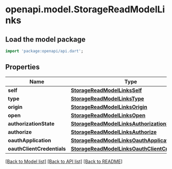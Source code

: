 # openapi.model.StorageReadModelLinks

## Load the model package
```dart
import 'package:openapi/api.dart';
```

## Properties
Name | Type | Description | Notes
------------ | ------------- | ------------- | -------------
**self** | [**StorageReadModelLinksSelf**](StorageReadModelLinksSelf.md) |  | 
**type** | [**StorageReadModelLinksType**](StorageReadModelLinksType.md) |  | 
**origin** | [**StorageReadModelLinksOrigin**](StorageReadModelLinksOrigin.md) |  | 
**open** | [**StorageReadModelLinksOpen**](StorageReadModelLinksOpen.md) |  | 
**authorizationState** | [**StorageReadModelLinksAuthorizationState**](StorageReadModelLinksAuthorizationState.md) |  | 
**authorize** | [**StorageReadModelLinksAuthorize**](StorageReadModelLinksAuthorize.md) |  | [optional] 
**oauthApplication** | [**StorageReadModelLinksOauthApplication**](StorageReadModelLinksOauthApplication.md) |  | [optional] 
**oauthClientCredentials** | [**StorageReadModelLinksOauthClientCredentials**](StorageReadModelLinksOauthClientCredentials.md) |  | [optional] 

[[Back to Model list]](../README.md#documentation-for-models) [[Back to API list]](../README.md#documentation-for-api-endpoints) [[Back to README]](../README.md)


